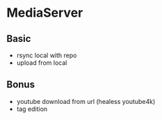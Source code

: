 # MediaServer
## Basic

* rsync local with repo
* upload from local

## Bonus

* youtube download from url (healess youtube4k)
* tag edition
